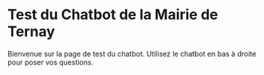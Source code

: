 <!DOCTYPE html>
<html lang="fr">
<head>
    <meta charset="UTF-8">
    <meta name="viewport" content="width=device-width, initial-scale=1.0">
    <title>Test Chatbot Mairie de Ternay</title>
    <!-- Code de Tidio -->
    <script src="//code.tidio.co/lntk5yqdkry6hnkjdsno615wqpyl31ry.js" async></script>
</head>
<body>
    <h1>Test du Chatbot de la Mairie de Ternay</h1>
    <p>Bienvenue sur la page de test du chatbot. Utilisez le chatbot en bas à droite pour poser vos questions.</p>
</body>
</html>
